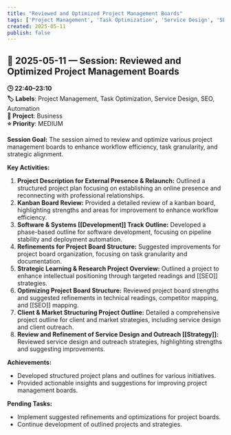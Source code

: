```yaml
---
title: "Reviewed and Optimized Project Management Boards"
tags: ['Project Management', 'Task Optimization', 'Service Design', 'SEO', 'Automation']
created: 2025-05-11
publish: false
---
```


## 📅 2025-05-11 — Session: Reviewed and Optimized Project Management Boards

**🕒 22:40–23:10**  
**🏷️ Labels**: Project Management, Task Optimization, Service Design, SEO, Automation  
**📂 Project**: Business  
**⭐ Priority**: MEDIUM  


**Session Goal:**
The session aimed to review and optimize various project management boards to enhance workflow efficiency, task granularity, and strategic alignment.

**Key Activities:**
1. **Project Description for External Presence & Relaunch:** Outlined a structured project plan focusing on establishing an online presence and reconnecting with professional relationships.
2. **Kanban Board Review:** Provided a detailed review of a kanban board, highlighting strengths and areas for improvement to enhance workflow efficiency.
3. **Software & Systems [[Development]] Track Outline:** Developed a phase-based outline for software development, focusing on pipeline stability and deployment automation.
4. **Refinements for Project Board Structure:** Suggested improvements for project board organization, focusing on task granularity and documentation.
5. **Strategic Learning & Research Project Overview:** Outlined a project to enhance intellectual positioning through targeted readings and [[SEO]] strategies.
6. **Optimizing Project Board Structure:** Reviewed project board strengths and suggested refinements in technical readings, competitor mapping, and [[SEO]] mapping.
7. **Client & Market Structuring Project Outline:** Detailed a comprehensive project outline for client and market strategies, including service design and client outreach.
8. **Review and Refinement of Service Design and Outreach [[Strategy]]:** Reviewed service design and outreach strategies, highlighting strengths and suggesting improvements.

**Achievements:**
- Developed structured project plans and outlines for various initiatives.
- Provided actionable insights and suggestions for improving project management boards.

**Pending Tasks:**
- Implement suggested refinements and optimizations for project boards.
- Continue development of outlined projects and strategies.
